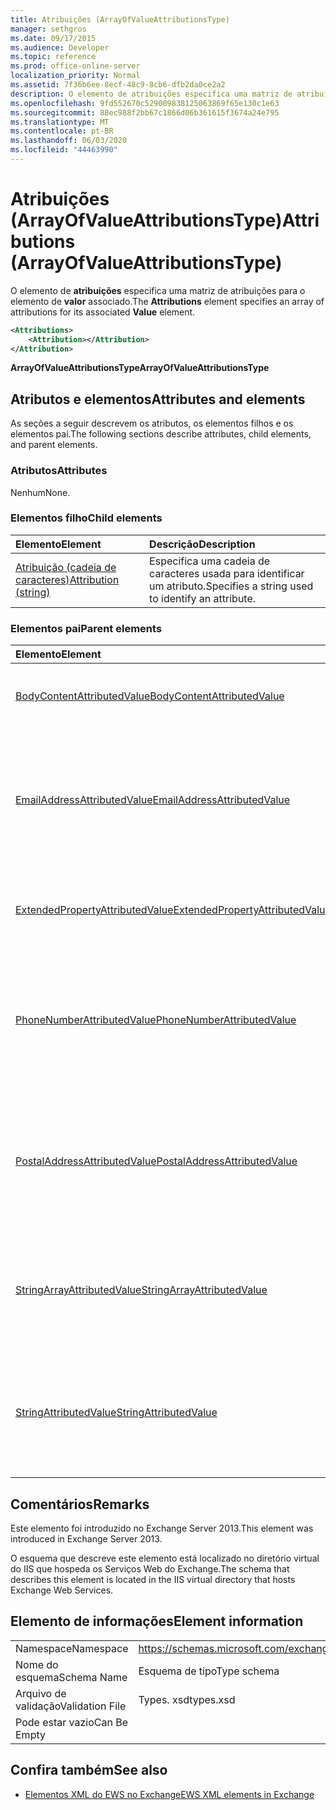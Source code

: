 ```yaml
---
title: Atribuições (ArrayOfValueAttributionsType)
manager: sethgros
ms.date: 09/17/2015
ms.audience: Developer
ms.topic: reference
ms.prod: office-online-server
localization_priority: Normal
ms.assetid: 7f36b6ee-8ecf-48c9-8cb6-dfb2da0ce2a2
description: O elemento de atribuições especifica uma matriz de atribuições para o elemento de valor associado.
ms.openlocfilehash: 9fd552670c529009838125063869f65e130c1e63
ms.sourcegitcommit: 88ec988f2bb67c1866d06b361615f3674a24e795
ms.translationtype: MT
ms.contentlocale: pt-BR
ms.lasthandoff: 06/03/2020
ms.locfileid: "44463990"
---
```

# <a name="attributions-arrayofvalueattributionstype"></a><span data-ttu-id="23148-103">Atribuições (ArrayOfValueAttributionsType)</span><span class="sxs-lookup"><span data-stu-id="23148-103">Attributions (ArrayOfValueAttributionsType)</span></span>

<span data-ttu-id="23148-104">O elemento de **atribuições** especifica uma matriz de atribuições para o elemento de **valor** associado.</span><span class="sxs-lookup"><span data-stu-id="23148-104">The **Attributions** element specifies an array of attributions for its associated **Value** element.</span></span> 
  
```XML
<Attributions>
    <Attribution></Attribution>
</Attribution>
```

 <span data-ttu-id="23148-105">**ArrayOfValueAttributionsType**</span><span class="sxs-lookup"><span data-stu-id="23148-105">**ArrayOfValueAttributionsType**</span></span>
## <a name="attributes-and-elements"></a><span data-ttu-id="23148-106">Atributos e elementos</span><span class="sxs-lookup"><span data-stu-id="23148-106">Attributes and elements</span></span>

<span data-ttu-id="23148-107">As seções a seguir descrevem os atributos, os elementos filhos e os elementos pai.</span><span class="sxs-lookup"><span data-stu-id="23148-107">The following sections describe attributes, child elements, and parent elements.</span></span>
  
### <a name="attributes"></a><span data-ttu-id="23148-108">Atributos</span><span class="sxs-lookup"><span data-stu-id="23148-108">Attributes</span></span>

<span data-ttu-id="23148-109">Nenhum</span><span class="sxs-lookup"><span data-stu-id="23148-109">None.</span></span>
  
### <a name="child-elements"></a><span data-ttu-id="23148-110">Elementos filho</span><span class="sxs-lookup"><span data-stu-id="23148-110">Child elements</span></span>

|<span data-ttu-id="23148-111">**Elemento**</span><span class="sxs-lookup"><span data-stu-id="23148-111">**Element**</span></span>|<span data-ttu-id="23148-112">**Descrição**</span><span class="sxs-lookup"><span data-stu-id="23148-112">**Description**</span></span>|
|:-----|:-----|
|[<span data-ttu-id="23148-113">Atribuição (cadeia de caracteres)</span><span class="sxs-lookup"><span data-stu-id="23148-113">Attribution (string)</span></span>](attribution-string.md) <br/> |<span data-ttu-id="23148-114">Especifica uma cadeia de caracteres usada para identificar um atributo.</span><span class="sxs-lookup"><span data-stu-id="23148-114">Specifies a string used to identify an attribute.</span></span>  <br/> |
   
### <a name="parent-elements"></a><span data-ttu-id="23148-115">Elementos pai</span><span class="sxs-lookup"><span data-stu-id="23148-115">Parent elements</span></span>

|<span data-ttu-id="23148-116">**Elemento**</span><span class="sxs-lookup"><span data-stu-id="23148-116">**Element**</span></span>|<span data-ttu-id="23148-117">**Descrição**</span><span class="sxs-lookup"><span data-stu-id="23148-117">**Description**</span></span>|
|:-----|:-----|
|[<span data-ttu-id="23148-118">BodyContentAttributedValue</span><span class="sxs-lookup"><span data-stu-id="23148-118">BodyContentAttributedValue</span></span>](bodycontentattributedvalue.md) <br/> |<span data-ttu-id="23148-119">Especifica o conteúdo do corpo de um item.</span><span class="sxs-lookup"><span data-stu-id="23148-119">Specifies the body content of an item.</span></span>  <br/> |
|[<span data-ttu-id="23148-120">EmailAddressAttributedValue</span><span class="sxs-lookup"><span data-stu-id="23148-120">EmailAddressAttributedValue</span></span>](emailaddressattributedvalue.md) <br/> |<span data-ttu-id="23148-121">Especifica uma instância de uma matriz de endereços de email e suas atribuições associadas.</span><span class="sxs-lookup"><span data-stu-id="23148-121">Specifies an instance of an array of email addresses and their associated attributions.</span></span>  <br/> |
|[<span data-ttu-id="23148-122">ExtendedPropertyAttributedValue</span><span class="sxs-lookup"><span data-stu-id="23148-122">ExtendedPropertyAttributedValue</span></span>](extendedpropertyattributedvalue.md) <br/> |<span data-ttu-id="23148-123">Especifica propriedades estendidas para uma pessoa.</span><span class="sxs-lookup"><span data-stu-id="23148-123">Specifies extended properties for a persona.</span></span>  <br/> |
|[<span data-ttu-id="23148-124">PhoneNumberAttributedValue</span><span class="sxs-lookup"><span data-stu-id="23148-124">PhoneNumberAttributedValue</span></span>](phonenumberattributedvalue.md) <br/> |<span data-ttu-id="23148-125">Especifica uma instância de uma matriz de números de telefone e suas atribuições associadas.</span><span class="sxs-lookup"><span data-stu-id="23148-125">Specifies an instance of an array of phone numbers and their associated attributions.</span></span>  <br/> |
|[<span data-ttu-id="23148-126">PostalAddressAttributedValue</span><span class="sxs-lookup"><span data-stu-id="23148-126">PostalAddressAttributedValue</span></span>](postaladdressattributedvalue.md) <br/> |<span data-ttu-id="23148-127">Especifica uma instância de uma matriz de endereços postais e suas atribuições associadas.</span><span class="sxs-lookup"><span data-stu-id="23148-127">Specifies an instance of an array of postal addresses and their associated attributions.</span></span>  <br/> |
|[<span data-ttu-id="23148-128">StringArrayAttributedValue</span><span class="sxs-lookup"><span data-stu-id="23148-128">StringArrayAttributedValue</span></span>](stringarrayattributedvalue.md) <br/> |<span data-ttu-id="23148-129">Especifica uma instância de uma matriz de dados de cadeia de caracteres para um elemento persona.</span><span class="sxs-lookup"><span data-stu-id="23148-129">Specifies an instance of an array of string data for a persona element.</span></span>  <br/> |
|[<span data-ttu-id="23148-130">StringAttributedValue</span><span class="sxs-lookup"><span data-stu-id="23148-130">StringAttributedValue</span></span>](stringattributedvalue.md) <br/> |<span data-ttu-id="23148-131">Especifica uma instância em uma matriz de atributos associados a um elemento persona.</span><span class="sxs-lookup"><span data-stu-id="23148-131">Specifies an instance in an array of attributes associated with a persona element.</span></span>  <br/> |
   
## <a name="remarks"></a><span data-ttu-id="23148-132">Comentários</span><span class="sxs-lookup"><span data-stu-id="23148-132">Remarks</span></span>

<span data-ttu-id="23148-133">Este elemento foi introduzido no Exchange Server 2013.</span><span class="sxs-lookup"><span data-stu-id="23148-133">This element was introduced in Exchange Server 2013.</span></span>
  
<span data-ttu-id="23148-134">O esquema que descreve este elemento está localizado no diretório virtual do IIS que hospeda os Serviços Web do Exchange.</span><span class="sxs-lookup"><span data-stu-id="23148-134">The schema that describes this element is located in the IIS virtual directory that hosts Exchange Web Services.</span></span>
  
## <a name="element-information"></a><span data-ttu-id="23148-135">Elemento de informações</span><span class="sxs-lookup"><span data-stu-id="23148-135">Element information</span></span>

|||
|:-----|:-----|
|<span data-ttu-id="23148-136">Namespace</span><span class="sxs-lookup"><span data-stu-id="23148-136">Namespace</span></span>  <br/> |https://schemas.microsoft.com/exchange/services/2006/types  <br/> |
|<span data-ttu-id="23148-137">Nome do esquema</span><span class="sxs-lookup"><span data-stu-id="23148-137">Schema Name</span></span>  <br/> |<span data-ttu-id="23148-138">Esquema de tipo</span><span class="sxs-lookup"><span data-stu-id="23148-138">Type schema</span></span>  <br/> |
|<span data-ttu-id="23148-139">Arquivo de validação</span><span class="sxs-lookup"><span data-stu-id="23148-139">Validation File</span></span>  <br/> |<span data-ttu-id="23148-140">Types. xsd</span><span class="sxs-lookup"><span data-stu-id="23148-140">types.xsd</span></span>  <br/> |
|<span data-ttu-id="23148-141">Pode estar vazio</span><span class="sxs-lookup"><span data-stu-id="23148-141">Can Be Empty</span></span>  <br/> ||
   
## <a name="see-also"></a><span data-ttu-id="23148-142">Confira também</span><span class="sxs-lookup"><span data-stu-id="23148-142">See also</span></span>

- [<span data-ttu-id="23148-143">Elementos XML do EWS no Exchange</span><span class="sxs-lookup"><span data-stu-id="23148-143">EWS XML elements in Exchange</span></span>](ews-xml-elements-in-exchange.md)

